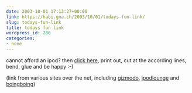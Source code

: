 ```yaml
---
date: 2003-10-01 17:13:27+00:00
link: https://habi.gna.ch/2003/10/01/todays-fun-link/
slug: todays-fun-link
title: todays fun link
wordpress_id: 286
categories:
- none
---
```


cannot afford an ipod?
then [click here](http://www.mijnkopthee.nl/images/cheap_ipod.jpg), print out, cut at the according lines, bend, glue and be happy :-)

(link from various sites over the net, including [gizmodo](http://www.gizmodo.com/), [ipodlounge](http://www.ipodlounge.com/) and [boingboing](https://boingboing.net/))
